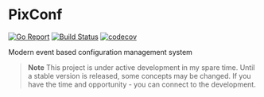 # PixConf

[![Go Report](https://goreportcard.com/badge/github.com/pixconf/pixconf)](https://goreportcard.com/report/github.com/pixconf/pixconf)
[![Build Status](https://github.com/pixconf/pixconf/workflows/main/badge.svg)](https://github.com/pixconf/pixconf/actions)
[![codecov](https://codecov.io/gh/pixconf/pixconf/branch/main/graph/badge.svg)](https://codecov.io/gh/pixconf/pixconf)

Modern event based configuration management system

> **Note**
> This project is under active development in my spare time. Until a stable version is released, some concepts may be changed.
> If you have the time and opportunity - you can connect to the development.
